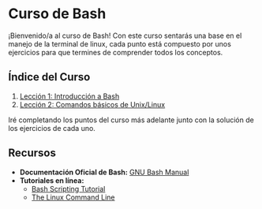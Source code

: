 # Curso de Bash

¡Bienvenido/a al curso de Bash! Con este curso sentarás una base en el manejo de la terminal de linux, cada punto está compuesto por unos ejercicios para que termines de comprender todos los conceptos.

## Índice del Curso

1. [Lección 1: Introducción a Bash](./l1.md)
2. [Lección 2: Comandos básicos de Unix/Linux](./l2.md)

Iré completando los puntos del curso más adelante junto con la solución de los ejercicios de cada uno.

## Recursos
- **Documentación Oficial de Bash:** [GNU Bash Manual](https://www.gnu.org/software/bash/manual/bash.html)
- **Tutoriales en línea:**
  - [Bash Scripting Tutorial](https://linuxconfig.org/bash-scripting-tutorial-for-beginners)
  - [The Linux Command Line](https://linuxcommand.org/tlcl.php)